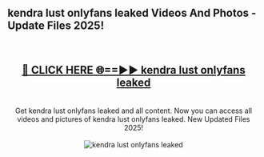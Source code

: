 <h2>kendra lust onlyfans leaked Videos And Photos - Update Files 2025!</h2>
<br>
<div align="center">
<h2><a href="https://linkcuts.com/hfmhzwbr" rel="nofollow">🔴 CLICK HERE 🌐==►► kendra lust onlyfans leaked</a></h2>
<br>
Get kendra lust onlyfans leaked and all content. Now you can access all videos and pictures of kendra lust onlyfans leaked. New Updated Files 2025!
<br>
<br>
<a href="https://linkcuts.com/hfmhzwbr" rel="nofollow" data-target="animated-image.originalLink"><img src="https://i.ibb.co.com/WyWwxjT/player-gif2.gif" alt="kendra lust onlyfans leaked" style="max-width: 100%; display: inline-block;" data-target="animated-image.originalImage"></a>
</div>
<br>